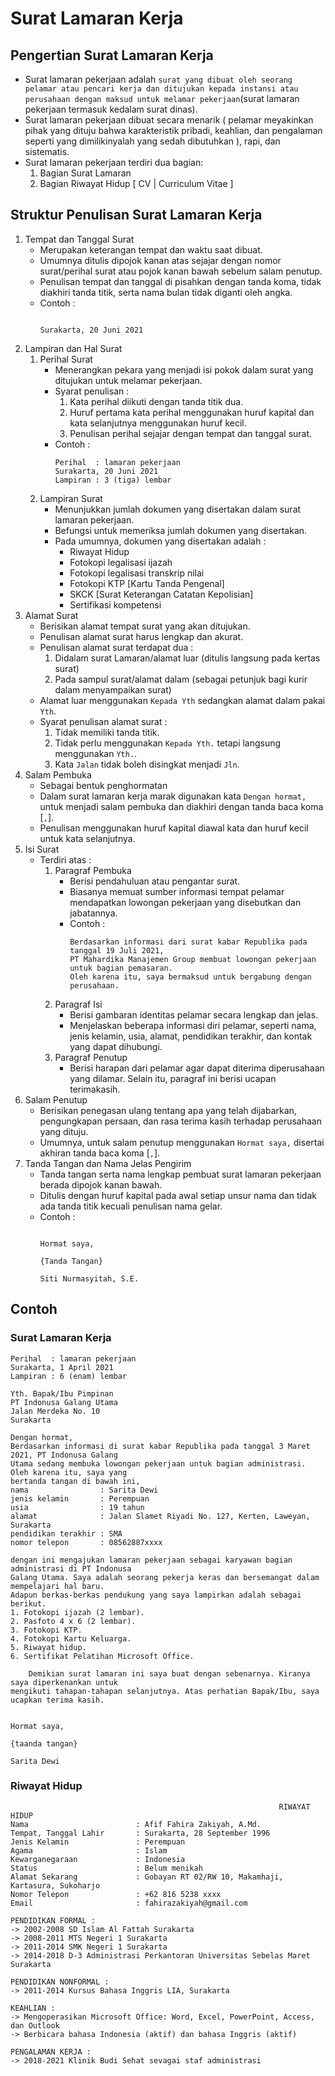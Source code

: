 # Surat Lamaran Kerja
## Pengertian Surat Lamaran Kerja
- Surat lamaran pekerjaan adalah `surat yang dibuat oleh seorang pelamar atau pencari kerja dan ditujukan kepada instansi atau perusahaan dengan maksud untuk melamar pekerjaan`(surat lamaran pekerjaan termasuk kedalam surat dinas).
- Surat lamaran pekerjaan dibuat secara menarik ( pelamar meyakinkan pihak yang dituju bahwa karakteristik pribadi, keahlian, dan pengalaman seperti yang dimilikinyalah yang sedah dibutuhkan ), rapi, dan sistematis.
- Surat lamaran pekerjaan terdiri dua bagian:
    1. Bagian Surat Lamaran 
    2. Bagian Riwayat Hidup [ CV | Curriculum Vitae ]

## Struktur Penulisan Surat Lamaran Kerja
1. Tempat dan Tanggal Surat
    - Merupakan keterangan tempat dan waktu saat dibuat.
    - Umumnya ditulis dipojok kanan atas sejajar dengan nomor surat/perihal surat atau pojok kanan bawah sebelum salam penutup.
    - Penulisan tempat dan tanggal di pisahkan dengan tanda koma, tidak diakhiri tanda titik, serta nama bulan tidak diganti oleh angka.
    - Contoh :
      ```
                                                                                                    Surakarta, 20 Juni 2021
      ```
2. Lampiran dan Hal Surat
   1. Perihal Surat
      - Menerangkan pekara yang menjadi isi pokok dalam surat yang ditujukan untuk melamar pekerjaan.
      - Syarat penulisan :
        1. Kata perihal diikuti dengan tanda titik dua.
        2. Huruf pertama kata perihal menggunakan huruf kapital dan kata selanjutnya menggunakan huruf kecil.
        3. Penulisan perihal sejajar dengan tempat dan tanggal surat.
      - Contoh :
        ```
        Perihal  : lamaran pekerjaan                                                              Surakarta, 20 Juni 2021
        Lampiran : 3 (tiga) lembar
         ```
    2. Lampiran Surat
       - Menunjukkan jumlah dokumen yang disertakan dalam surat lamaran pekerjaan.
       - Befungsi untuk memeriksa jumlah dokumen yang disertakan.
       - Pada umumnya, dokumen yang disertakan adalah :
         - Riwayat Hidup
         - Fotokopi legalisasi ijazah
         - Fotokopi legalisasi transkrip nilai
         - Fotokopi KTP [Kartu Tanda Pengenal]
         - SKCK [Surat Keterangan Catatan Kepolisian]
         - Sertifikasi kompetensi
3. Alamat Surat
    - Berisikan alamat tempat surat yang akan ditujukan.
    - Penulisan alamat surat harus lengkap dan akurat. 
    - Penulisan alamat surat terdapat dua :
        1. Didalam surat Lamaran/alamat luar (ditulis langsung pada kertas surat)
        2. Pada sampul surat/alamat dalam (sebagai petunjuk bagi kurir dalam menyampaikan surat)
    - Alamat luar menggunakan `Kepada Yth` sedangkan alamat dalam pakai `Yth`.
    - Syarat penulisan alamat surat :
        1. Tidak memiliki tanda titik.
        2. Tidak perlu menggunakan `Kepada Yth.` tetapi langsung menggunakan `Yth.`.
        3. Kata `Jalan` tidak boleh disingkat  menjadi `Jln`.
4. Salam Pembuka
   - Sebagai bentuk penghormatan
   - Dalam surat lamaran kerja marak digunakan kata `Dengan hormat,` untuk menjadi salam pembuka dan diakhiri dengan tanda baca koma [`,`].
   - Penulisan menggunakan huruf kapital diawal kata dan huruf kecil untuk kata selanjutnya.
5. Isi Surat
    - Terdiri atas :
        1. Paragraf Pembuka
            - Berisi pendahuluan atau pengantar surat.
            - Biasanya memuat sumber informasi tempat pelamar mendapatkan lowongan pekerjaan yang disebutkan dan jabatannya.
            - Contoh :
              ```
              Berdasarkan informasi dari surat kabar Republika pada tanggal 19 Juli 2021, 
              PT Mahardika Manajemen Group membuat lowongan pekerjaan untuk bagian pemasaran. 
              Oleh karena itu, saya bermaksud untuk bergabung dengan perusahaan.
              ```
        2. Paragraf Isi
            - Berisi gambaran identitas pelamar secara lengkap dan jelas.
            - Menjelaskan beberapa informasi diri pelamar, seperti nama, jenis kelamin, usia, alamat, pendidikan terakhir, dan kontak yang dapat dihubungi.
        3. Paragraf Penutup
            - Berisi harapan dari pelamar agar dapat diterima diperusahaan yang dilamar. Selain itu, paragraf ini berisi ucapan terimakasih.
6. Salam Penutup
   - Berisikan penegasan ulang tentang apa yang telah dijabarkan, pengungkapan persaan, dan rasa terima kasih terhadap perusahaan yang dituju.
   - Umumnya, untuk salam penutup menggunakan `Hormat saya,` disertai akhiran tanda baca koma [`,`].
7. Tanda Tangan dan Nama Jelas Pengirim
    - Tanda tangan serta nama lengkap pembuat surat lamaran pekerjaan berada dipojok kanan bawah.
    - Ditulis dengan huruf kapital pada awal setiap unsur nama dan tidak ada tanda titik kecuali penulisan nama gelar.
    - Contoh :
      ```
                                                                                                        Hormat saya,
                                                                                                       {Tanda Tangan}
                                                                                                    Siti Nurmasyitah, S.E.
      ```

## Contoh 
### Surat Lamaran Kerja
```
Perihal  : lamaran pekerjaan                                                                        Surakarta, 1 April 2021 
Lampiran : 6 (enam) lembar

Yth. Bapak/Ibu Pimpinan
PT Indonusa Galang Utama
Jalan Merdeka No. 10
Surakarta

Dengan hormat,
Berdasarkan informasi di surat kabar Republika pada tanggal 3 Maret 2021, PT Indonusa Galang 
Utama sedang membuka lowongan pekerjaan untuk bagian administrasi. Oleh karena itu, saya yang 
bertanda tangan di bawah ini,
nama                : Sarita Dewi
jenis kelamin       : Perempuan
usia                : 19 tahun
alamat              : Jalan Slamet Riyadi No. 127, Kerten, Laweyan, Surakarta
pendidikan terakhir : SMA
nomor telepon       : 08562887xxxx

dengan ini mengajukan lamaran pekerjaan sebagai karyawan bagian administrasi di PT Indonusa 
Galang Utama. Saya adalah seorang pekerja keras dan bersemangat dalam mempelajari hal baru. 
Adapun berkas-berkas pendukung yang saya lampirkan adalah sebagai berikut.
1. Fotokopi ijazah (2 lembar).
2. Pasfoto 4 x 6 (2 lembar).
3. Fotokopi KTP.
4. Fotokopi Kartu Keluarga.
5. Riwayat hidup.
6. Sertifikat Pelatihan Microsoft Office.

    Demikian surat lamaran ini saya buat dengan sebenarnya. Kiranya saya diperkenankan untuk 
mengikuti tahapan-tahapan selanjutnya. Atas perhatian Bapak/Ibu, saya ucapkan terima kasih.
                                                                                               
                                                                                                      Hormat saya,
                                                                                                    {taanda tangan}
                                                                                                      Sarita Dewi
```
### Riwayat Hidup
```
                                                            RIWAYAT HIDUP
Nama                        : Afif Fahira Zakiyah, A.Md.
Tempat, Tanggal Lahir       : Surakarta, 28 September 1996
Jenis Kelamin               : Perempuan
Agama                       : Islam
Kewarganegaraan             : Indonesia
Status                      : Belum menikah
Alamat Sekarang             : Gobayan RT 02/RW 10, Makamhaji, Kartasura, Sukoharjo
Nomor Telepon               : +62 816 5238 xxxx
Email                       : fahirazakiyah@gmail.com

PENDIDIKAN FORMAL :
-> 2002-2008 SD Islam Al Fattah Surakarta
-> 2008-2011 MTS Negeri 1 Surakarta
-> 2011-2014 SMK Negeri 1 Surakarta
-> 2014-2018 D-3 Administrasi Perkantoran Universitas Sebelas Maret Surakarta

PENDIDIKAN NONFORMAL :
-> 2011-2014 Kursus Bahasa Inggris LIA, Surakarta

KEAHLIAN :
-> Mengoperasikan Microsoft Office: Word, Excel, PowerPoint, Access, dan Outlook
-> Berbicara bahasa Indonesia (aktif) dan bahasa Inggris (aktif)

PENGALAMAN KERJA :
-> 2018-2021 Klinik Budi Sehat sevagai staf administrasi
```
